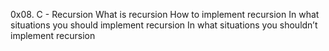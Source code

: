 0x08. C - Recursion
What is recursion
How to implement recursion
In what situations you should implement recursion
In what situations you shouldn’t implement recursion
